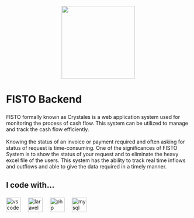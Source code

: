 <div align="center">
  <img height="200" src="https://github.com/xoLilo/FistoFE/blob/094302c453c59b75c244eb8accfdb42dda21432b/src/assets/img/logo_s.png"  />
</div>

###

<h1 align="left">FISTO Backend</h1>

###

<p align="left">FISTO formally known as Crystales is a web application system used for monitoring the process of cash flow. This system can be utilized to manage and track the cash flow efficiently. <br><br>Knowing the status of an invoice or payment required and often asking for status of request is time-consuming. One of the significances of FISTO System is to show the status of your request and to eliminate the heavy excel file of the users. This system has the ability to track real time inflows and outflows and able to give the data required in a timely manner.</p>

###

<h2 align="left">I code with...</h2>

###

<div align="left">
  <img src="https://cdn.jsdelivr.net/gh/devicons/devicon/icons/vscode/vscode-original.svg" height="40" alt="vscode logo"  />
  <img width="12" />
  <img src="https://cdn.jsdelivr.net/gh/devicons/devicon/icons/laravel/laravel-plain.svg" height="40" alt="laravel logo"  />
  <img width="12" />
  <img src="https://cdn.jsdelivr.net/gh/devicons/devicon/icons/php/php-original.svg" height="40" alt="php logo"  />
  <img width="12" />
  <img src="https://cdn.jsdelivr.net/gh/devicons/devicon/icons/mysql/mysql-original.svg" height="40" alt="mysql logo"  />
</div>

###
